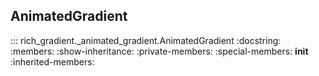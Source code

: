 ## AnimatedGradient

::: rich_gradient._animated_gradient.AnimatedGradient
    :docstring:
    :members:
    :show-inheritance:
    :private-members:
    :special-members: __init__
    :inherited-members:
